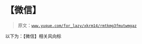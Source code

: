 # 【微信】

> 原文：[`www.yuque.com/for_lazy/xkrm14/rmtkmg3fmutwmgaz`](https://www.yuque.com/for_lazy/xkrm14/rmtkmg3fmutwmgaz)

以下为：【微信】相关风向标





